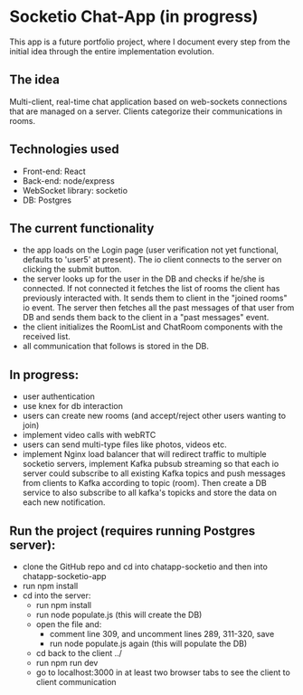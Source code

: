 # Socketio Chat-App (in progress)

This app is a future portfolio project, where I document every step from the initial idea through the entire implementation evolution.

## The idea

Multi-client, real-time chat application based on web-sockets connections that are managed on a server. Clients categorize their communications in rooms.

## Technologies used

- Front-end: React
- Back-end: node/express
- WebSocket library: socketio
- DB: Postgres

## The current functionality

- the app loads on the Login page (user verification not yet functional, defaults to 'user5' at present). The io client connects to the server on clicking the submit button.
- the server looks up for the user in the DB and checks if he/she is connected. If not connected it fetches the list of rooms the client has previously interacted with. It sends them to client in the "joined rooms" io event. The server then fetches all the past messages of that user from DB and sends them back to the client in a "past messages" event. 
- the client initializes the RoomList and ChatRoom components with the received list. 
- all communication that follows is stored in the DB.

## In progress:

- user authentication
- use knex for db interaction
- users can create new rooms (and accept/reject other users wanting to join)
- implement video calls with webRTC
- users can send multi-type files like photos, videos etc.
- implement Nginx load balancer that will redirect traffic to multiple socketio servers, implement Kafka pubsub streaming so that each io server could subscribe to all existing Kafka topics and push messages from clients to Kafka according to topic (room). Then create a DB service to also subscribe to all kafka's topicks and store the data on each new notification.

## Run the project (requires running Postgres server):

- clone the GitHub repo and cd into chatapp-socketio and then into chatapp-socketio-app
- run npm install
- cd into the server:
   - run npm install
   - run node populate.js (this will create the DB) 
   - open the file and:
      - comment line 309, and uncomment lines 289, 311-320, save
      - run node populate.js again (this will populate the DB)
   - cd back to the client ../
   - run npm run dev
   - go to localhost:3000 in at least two browser tabs to see the client to client communication

   



